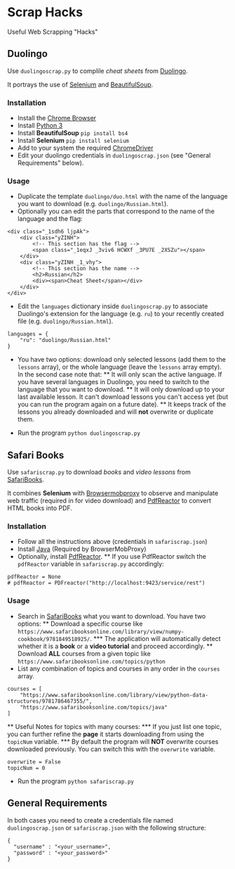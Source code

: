 # Scrap Hacks
Useful Web Scrapping "Hacks"

## Duolingo

Use `duolingoscrap.py` to complile *cheat sheets* from [Duolingo](https://www.duolingo.com).

It portrays the use of [Selenium](http://www.seleniumhq.org) and [BeautifulSoup](https://www.crummy.com/software/BeautifulSoup/bs4/doc/).

### Installation

* Install the [Chrome Browser](https://www.google.com/chrome)
* Install [Python 3](https://www.python.org)
* Install **BeautifulSoup**
`pip install bs4`
* Install **Selenium**
`pip install selenium`
* Add to your system the required [ChromeDriver](https://sites.google.com/a/chromium.org/chromedriver/downloads)
* Edit your duolingo credentials in `duolingoscrap.json` (see "General Requirements" below).

### Usage

* Duplicate the template `duolingo/duo.html` with the name of the language you want to download (e.g. `duolingo/Russian.html`).
* Optionally you can edit the parts that correspond to the name of the language and the flag:

```
<div class="_1sdh6 ljpAk">
    <div class="yZINH">
        <!-- This section has the flag -->
        <span class="_1eqxJ _3viv6 HCWXf _3PU7E _2XSZu"></span>
    </div>
    <div class="yZINH _1_vhy">
        <!-- This section has the name -->
        <h2>Russian</h2>
        <div><span>Cheat Sheet</span></div>
    </div>
</div>
```

* Edit the `languages` dictionary inside `duolingoscrap.py` to associate Duolingo's extension for the language (e.g. `ru`) to your recently created file (e.g. `duolingo/Russian.html`).

```
languages = {
    "ru": "duolingo/Russian.html"
}
```

* You have two options: download only selected lessons (add them to the `lessons` array), or the whole language (leave the `lessons` array empty). In the second case note that:
** It will only scan the active language. If you have several languages in Duolingo, you need to switch to the language that you want to download.
** It will only download up to your last available lesson. It can't download lessons you can't access yet (but you can run the program again on a future date).
** It keeps track of the lessons you already downloaded and will **not** overwrite or duplicate them.

* Run the program
`python duolingoscrap.py`

## Safari Books

Use `safariscrap.py` to download *books* and *video lessons* from [SafariBooks](https://www.safaribooksonline.com/).

It combines **Selenium** with [Browsermobproxy](https://github.com/lightbody/browsermob-proxy) to observe and manipulate web traffic (required in for video download) and [PdfReactor](http://www.pdfreactor.com/) to convert HTML books into PDF.

### Installation

* Follow all the instructions above (credentials in `safariscrap.json`)
* Install [Java](https://www.java.com/en) (Required by BrowserMobProxy)
* Optionally, install [PdfReactor](http://www.pdfreactor.com/).
** If you use PdfReactor switch the `pdfReactor` variable in `safariscrap.py` accordingly:

```
pdfReactor = None
# pdfReactor = PDFreactor("http://localhost:9423/service/rest")
```

### Usage

* Search in [SafariBooks](https://www.safaribooksonline.com) what you want to download. You have two options:
** Download a specific course like `https://www.safaribooksonline.com/library/view/numpy-cookbook/9781849518925/`.
*** The application will automatically detect whether it is a **book** or a **video tutorial** and proceed accordingly.
** Download **ALL** courses from a given topic like `https://www.safaribooksonline.com/topics/python`
* List any combination of topics and courses in any order in the `courses` array.

```
courses = [
    "https://www.safaribooksonline.com/library/view/python-data-structures/9781786467355/",
    "https://www.safaribooksonline.com/topics/java"
]

```

** Useful Notes for topics with many courses:
*** If you just list one topic, you can further refine the **page** it starts downloading from using the `topicNum` variable.
*** By default the program will **NOT** overwrite courses downloaded previously. You can switch this with the `overwrite` variable.

```
overwrite = False
topicNum = 0
```

* Run the program
`python safariscrap.py`

## General Requirements

In both cases you need to create a credentials file named `duolingoscrap.json` or `safariscrap.json` with the following structure:

```
{
  "username" : "<your_username>",
  "password" : "<your_password>"
}
```
